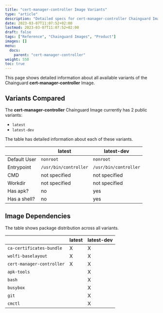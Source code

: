 ```yaml
---
title: "cert-manager-controller Image Variants"
type: "article"
description: "Detailed specs for cert-manager-controller Chainguard Image Variants"
date: 2023-03-07T11:07:52+02:00
lastmod: 2023-03-07T11:07:52+02:00
draft: false
tags: ["Reference", "Chainguard Images", "Product"]
images: []
menu:
  docs:
    parent: "cert-manager-controller"
weight: 550
toc: true
---
```


This page shows detailed information about all available variants of the Chainguard **cert-manager-controller** Image.

## Variants Compared
The **cert-manager-controller** Chainguard Image currently has 2 public variants: 

- `latest`
- `latest-dev`

The table has detailed information about each of these variants.

|              | latest                | latest-dev            |
|--------------|-----------------------|-----------------------|
| Default User | `nonroot`             | `nonroot`             |
| Entrypoint   | `/usr/bin/controller` | `/usr/bin/controller` |
| CMD          | not specified         | not specified         |
| Workdir      | not specified         | not specified         |
| Has apk?     | no                    | yes                   |
| Has a shell? | no                    | yes                   |

## Image Dependencies
The table shows package distribution across all variants.

|                           | latest | latest-dev |
|---------------------------|--------|------------|
| `ca-certificates-bundle`  | X      | X          |
| `wolfi-baselayout`        | X      | X          |
| `cert-manager-controller` | X      | X          |
| `apk-tools`               |        | X          |
| `bash`                    |        | X          |
| `busybox`                 |        | X          |
| `git`                     |        | X          |
| `cmctl`                   |        | X          |

